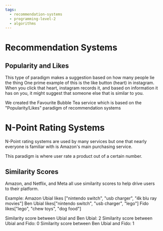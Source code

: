 ```yaml
---
tags:
  - recommendation-systems
  - programming-level-2
  - algorithms
---
```

# Recommendation Systems

## Popularity and Likes

This type of paradigm makes a suggestion based on how many people lie the thing
One prime example of this is the like button (heart) in instagram. When you click that heart, instagram records it, and based on information it has on you, it might suggest that someone else that is similar to you.

We created the Favourite Bubble Tea service which is based on the "Popularity/Likes" paradigm of recommendation systems


# N-Point Rating Systems
N-Point rating systems are used by many services but one that nearly everyone is familiar with is Amazon's main purchasing service.

This paradigm is where user rate a product out of a certain number.

## Similarity Scores

Amazon, and Netflix, and Meta all use similarity scores to help drive users to their platform.

Example: Amazon
Ubial likes ["nintendo switch", "usb charger", "4k blu ray movies"]
Ben Ubial likes["nintendo switch", "usb charger", "lego"]
Fido likes["lego", "chew toys", "dog food"]

Similarity score between Ubial and Ben Ubial: 2
Similarity score between Ubial and Fido: 0
Similarity score between Ben Ubial and Fido: 1